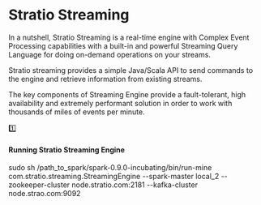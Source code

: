 
Stratio Streaming
=================

In a nutshell, Stratio Streaming is a real-time engine with Complex Event Processing capabilities with a built-in and powerful Streaming Query Language for doing on-demand operations on your streams.

Stratio streaming provides a simple Java/Scala API to send commands to the engine and retrieve information from existing streams.

The key components of Streaming Engine provide a fault-tolerant, high availability and extremely performant solution in order to work with thousands of miles of events per minute.





:one:

#### <i class="icon-share"></i> Running Stratio Streaming Engine


sudo sh /path_to_spark/spark-0.9.0-incubating/bin/run-mine com.stratio.streaming.StreamingEngine --spark-master local_2 --zookeeper-cluster node.stratio.com:2181 --kafka-cluster node.strao.com:9092
